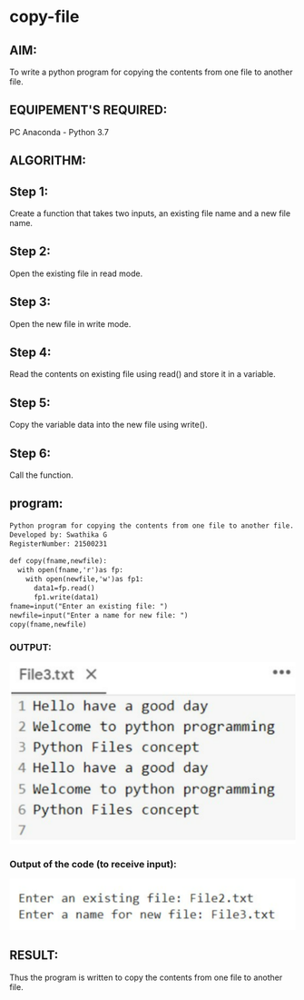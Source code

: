 # copy-file
## AIM:
To write a python program for copying the contents from one file to another file.
## EQUIPEMENT'S REQUIRED: 
PC
Anaconda - Python 3.7
## ALGORITHM: 
## Step 1:
Create a function that takes two inputs, an existing file name and a new file name.

## Step 2:
Open the existing file in read mode.

## Step 3:
Open the new file in write mode.

## Step 4:
Read the contents on existing file using read() and store it in a variable.

## Step 5:
Copy the variable data into the new file using write().

## Step 6:
Call the function.

## program:
```
Python program for copying the contents from one file to another file.
Developed by: Swathika G
RegisterNumber: 21500231
```
```
def copy(fname,newfile):   
  with open(fname,'r')as fp:   
    with open(newfile,'w')as fp1:
      data1=fp.read()
      fp1.write(data1)
fname=input("Enter an existing file: ")
newfile=input("Enter a name for new file: ")
copy(fname,newfile)
```

### OUTPUT:

![output](./py2.1.png)
### Output of the code (to receive input):
![output](./py2.2.png)

## RESULT:
Thus the program is written to copy the contents from one file to another file.